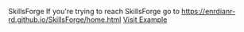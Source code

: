  SkillsForge
If you're trying to reach SkillsForge go to https://enrdianr-rd.github.io/SkillsForge/home.html
<a href="[https://www.example.com](https://enrdianr-rd.github.io/SkillsForge/home.html)">Visit Example</a>
